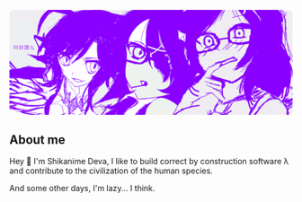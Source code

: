 ![header.png](https://raw.githubusercontent.com/Shikanime/Shikanime/master/docs/header.png)

## About me

Hey 🌸 I'm Shikanime Deva, I like to build correct by construction software λ and contribute to the civilization of the human species.

And some other days, I'm lazy... I think.
